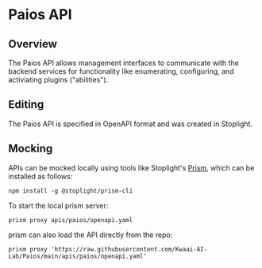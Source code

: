 # Paios API

## Overview

The Paios API allows management interfaces to communicate with the backend services for functionality like enumerating, configuring, and activiating plugins ("abilities").

## Editing

The Paios API is specified in OpenAPI format and was created in Stoplight.

## Mocking

APIs can be mocked locally using tools like Stoplight's [Prism](https://github.com/stoplightio/prism), which can be installed as follows:

    npm install -g @stoplight/prism-cli

To start the local prism server:

    prism proxy apis/paios/openapi.yaml

prism can also load the API directly from the repo:

    prism proxy 'https://raw.githubusercontent.com/Kwaai-AI-Lab/Paios/main/apis/paios/openapi.yaml'

